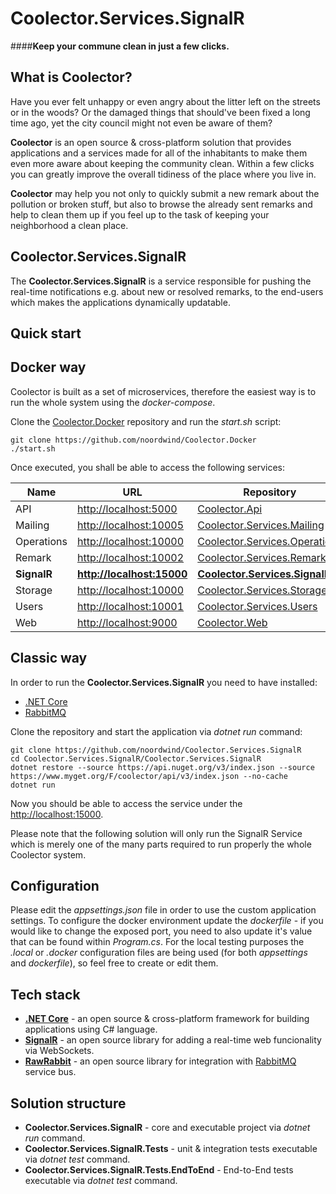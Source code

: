 # Coolector.Services.SignalR

####**Keep your commune clean in just a few clicks.**

**What is Coolector?**
----------------

Have you ever felt unhappy or even angry about the litter left on the streets or in the woods? Or the damaged things that should've been fixed a long time ago, yet the city council might not even be aware of them?

**Coolector** is an open source & cross-platform solution that provides applications and a services made for all of the inhabitants to make them even more aware about keeping the community clean. 
Within a few clicks you can greatly improve the overall tidiness of the place where you live in. 

**Coolector** may help you not only to quickly submit a new remark about the pollution or broken stuff, but also to browse the already sent remarks and help to clean them up if you feel up to the task of keeping your neighborhood a clean place.

**Coolector.Services.SignalR**
----------------

The **Coolector.Services.SignalR** is a service responsible for pushing the real-time notifications e.g. about new or resolved remarks, to the end-users which makes the applications dynamically updatable.  

**Quick start**
----------------

## Docker way

Coolector is built as a set of microservices, therefore the easiest way is to run the whole system using the *docker-compose*.

Clone the [Coolector.Docker](https://github.com/noordwind/Coolector.Docker) repository and run the *start.sh* script:

```
git clone https://github.com/noordwind/Coolector.Docker
./start.sh
```

Once executed, you shall be able to access the following services:

|Name               |URL                                                  |Repository 
|-------------------|-----------------------------------------------------|-----------------------------------------------------------------------------------------------
|API                |[http://localhost:5000](http://localhost:5000)       |[Coolector.Api](https://github.com/noordwind/Coolector.Api) 
|Mailing            |[http://localhost:10005](http://localhost:10005)     |[Coolector.Services.Mailing](https://github.com/noordwind/Coolector.Services.Mailing) 
|Operations         |[http://localhost:10000](http://localhost:10000)     |[Coolector.Services.Operations](https://github.com/noordwind/Coolector.Services.Operations)
|Remark             |[http://localhost:10002](http://localhost:10002)     |[Coolector.Services.Remarks](https://github.com/noordwind/Coolector.Services.Remarks)
|**SignalR**        |**[http://localhost:15000](http://localhost:15000)** |**[Coolector.Services.SignalR](https://github.com/noordwind/Coolector.Services.SignalR)** 
|Storage            |[http://localhost:10000](http://localhost:10000)     |[Coolector.Services.Storage](https://github.com/noordwind/Coolector.Services.Storage) 
|Users              |[http://localhost:10001](http://localhost:10001)     |[Coolector.Services.Users](https://github.com/noordwind/Coolector.Services.Users) 
|Web                |[http://localhost:9000](http://localhost:9000)       |[Coolector.Web](https://github.com/noordwind/Coolector.Web) 

## Classic way

In order to run the **Coolector.Services.SignalR** you need to have installed:
- [.NET Core](https://dotnet.github.io)
- [RabbitMQ](https://www.rabbitmq.com)

Clone the repository and start the application via *dotnet run* command:

```
git clone https://github.com/noordwind/Coolector.Services.SignalR
cd Coolector.Services.SignalR/Coolector.Services.SignalR
dotnet restore --source https://api.nuget.org/v3/index.json --source https://www.myget.org/F/coolector/api/v3/index.json --no-cache
dotnet run
```

Now you should be able to access the service under the [http://localhost:15000](http://localhost:15000). 

Please note that the following solution will only run the SignalR Service which is merely one of the many parts required to run properly the whole Coolector system.

**Configuration**
----------------

Please edit the *appsettings.json* file in order to use the custom application settings. To configure the docker environment update the *dockerfile* - if you would like to change the exposed port, you need to also update it's value that can be found within *Program.cs*.
For the local testing purposes the *.local* or *.docker* configuration files are being used (for both *appsettings* and *dockerfile*), so feel free to create or edit them.

**Tech stack**
----------------
- **[.NET Core](https://dotnet.github.io)** - an open source & cross-platform framework for building applications using C# language.
- **[SignalR](https://github.com/SignalR/SignalR)** - an open source library for adding a real-time web funcionality via WebSockets.
- **[RawRabbit](https://github.com/pardahlman/RawRabbit)** - an open source library for integration with [RabbitMQ](https://www.rabbitmq.com) service bus.

**Solution structure**
----------------
- **Coolector.Services.SignalR** - core and executable project via *dotnet run* command.
- **Coolector.Services.SignalR.Tests** - unit & integration tests executable via *dotnet test* command.
- **Coolector.Services.SignalR.Tests.EndToEnd** - End-to-End tests executable via *dotnet test* command.